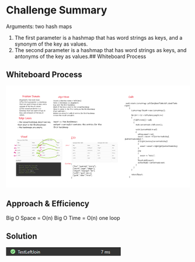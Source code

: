 # Challenge Summary
Arguments: two hash maps
1. The first parameter is a hashmap that has word strings as keys, and a synonym of the key as values.
2. The second parameter is a hashmap that has word strings as keys, and antonyms of the key as values.## Whiteboard Process
## Whiteboard Process

![](1.0.png)
## Approach & Efficiency
<!-- What approach did you take? Why? What is the Big O space/time for this approach? -->
Big O Space = O(n)
Big O Time = O(n)
one loop
## Solution
<!-- Show how to run your code, and examples of it in action -->
![](4.0.png)
